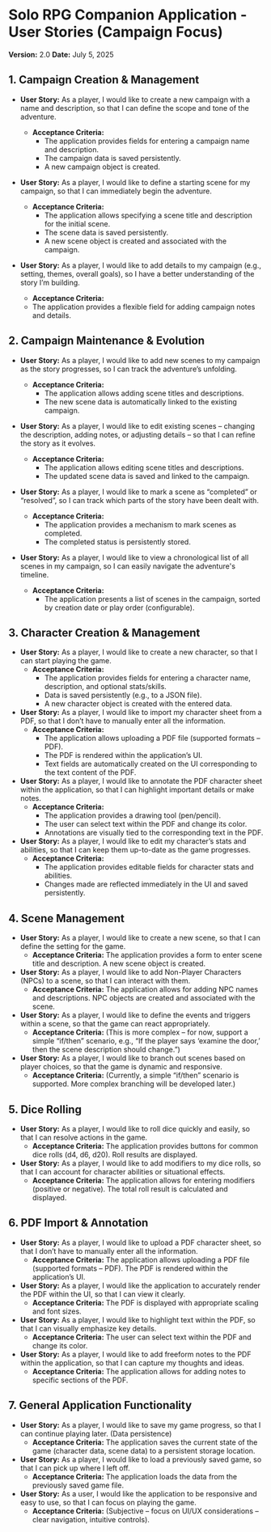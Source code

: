 # Solo RPG Companion Application - User Stories (Campaign Focus)

**Version:** 2.0
**Date:** July 5, 2025

## 1. Campaign Creation & Management

*   **User Story:** As a player, I would like to create a new campaign with a name and description, so that I can define the scope and tone of the adventure.
    *   **Acceptance Criteria:**
        *   The application provides fields for entering a campaign name and description.
        *   The campaign data is saved persistently.
        *   A new campaign object is created.

*   **User Story:** As a player, I would like to define a starting scene for my campaign, so that I can immediately begin the adventure.
    *   **Acceptance Criteria:**
        *   The application allows specifying a scene title and description for the initial scene.
        *   The scene data is saved persistently.
        *   A new scene object is created and associated with the campaign.

*   **User Story:** As a player, I would like to add details to my campaign (e.g., setting, themes, overall goals), so I have a better understanding of the story I’m building.
    *   **Acceptance Criteria:**
       *   The application provides a flexible field for adding campaign notes and details.

## 2. Campaign Maintenance & Evolution

*   **User Story:** As a player, I would like to add new scenes to my campaign as the story progresses, so I can track the adventure’s unfolding.
    *   **Acceptance Criteria:**
        *   The application allows adding scene titles and descriptions.
        *   The new scene data is automatically linked to the existing campaign.

*   **User Story:** As a player, I would like to edit existing scenes – changing the description, adding notes, or adjusting details – so that I can refine the story as it evolves.
    *   **Acceptance Criteria:**
        *   The application allows editing scene titles and descriptions.
        *   The updated scene data is saved and linked to the campaign.

*   **User Story:** As a player, I would like to mark a scene as “completed” or “resolved”, so I can track which parts of the story have been dealt with.
    *   **Acceptance Criteria:**
        *   The application provides a mechanism to mark scenes as completed.
        *   The completed status is persistently stored.

*   **User Story:** As a player, I would like to view a chronological list of all scenes in my campaign, so I can easily navigate the adventure's timeline.
    *   **Acceptance Criteria:**
        *   The application presents a list of scenes in the campaign, sorted by creation date or play order (configurable).

## 3. Character Creation & Management

*   **User Story:** As a player, I would like to create a new character, so that I can start playing the game.
    *   **Acceptance Criteria:**
        *   The application provides fields for entering a character name, description, and optional stats/skills.
        *   Data is saved persistently (e.g., to a JSON file).
        *   A new character object is created with the entered data.
*   **User Story:** As a player, I would like to import my character sheet from a PDF, so that I don’t have to manually enter all the information.
    *   **Acceptance Criteria:**
        *   The application allows uploading a PDF file (supported formats – PDF).
        *   The PDF is rendered within the application’s UI.
        *   Text fields are automatically created on the UI corresponding to the text content of the PDF.
*   **User Story:** As a player, I would like to annotate the PDF character sheet within the application, so that I can highlight important details or make notes.
    *   **Acceptance Criteria:**
        *   The application provides a drawing tool (pen/pencil).
        *   The user can select text within the PDF and change its color.
        *   Annotations are visually tied to the corresponding text in the PDF.
*   **User Story:** As a player, I would like to edit my character’s stats and abilities, so that I can keep them up-to-date as the game progresses.
    *   **Acceptance Criteria:**
        *   The application provides editable fields for character stats and abilities.
        *   Changes made are reflected immediately in the UI and saved persistently.

## 4. Scene Management

*   **User Story:** As a player, I would like to create a new scene, so that I can define the setting for the game.
    *   **Acceptance Criteria:** The application provides a form to enter scene title and description.  A new scene object is created.
*   **User Story:** As a player, I would like to add Non-Player Characters (NPCs) to a scene, so that I can interact with them.
    *   **Acceptance Criteria:** The application allows for adding NPC names and descriptions.  NPC objects are created and associated with the scene.
*   **User Story:** As a player, I would like to define the events and triggers within a scene, so that the game can react appropriately.
    *   **Acceptance Criteria:** (This is more complex – for now, support a simple “if/then” scenario, e.g., “If the player says ‘examine the door,’ then the scene description should change.”)
*   **User Story:** As a player, I would like to branch out scenes based on player choices, so that the game is dynamic and responsive.
    *   **Acceptance Criteria:** (Currently, a simple “if/then” scenario is supported.  More complex branching will be developed later.)

## 5. Dice Rolling

*   **User Story:** As a player, I would like to roll dice quickly and easily, so that I can resolve actions in the game.
    *   **Acceptance Criteria:** The application provides buttons for common dice rolls (d4, d6, d20).  Roll results are displayed.
*   **User Story:** As a player, I would like to add modifiers to my dice rolls, so that I can account for character abilities or situational effects.
    *   **Acceptance Criteria:** The application allows for entering modifiers (positive or negative).  The total roll result is calculated and displayed.

## 6. PDF Import & Annotation

*   **User Story:** As a player, I would like to upload a PDF character sheet, so that I don’t have to manually enter all the information.
    *   **Acceptance Criteria:** The application allows uploading a PDF file (supported formats – PDF). The PDF is rendered within the application’s UI.
*   **User Story:** As a player, I would like the application to accurately render the PDF within the UI, so that I can view it clearly.
    *   **Acceptance Criteria:** The PDF is displayed with appropriate scaling and font sizes.
*   **User Story:** As a player, I would like to highlight text within the PDF, so that I can visually emphasize key details.
    *   **Acceptance Criteria:** The user can select text within the PDF and change its color.
*   **User Story:** As a player, I would like to add freeform notes to the PDF within the application, so that I can capture my thoughts and ideas.
     *  **Acceptance Criteria:** The application allows for adding notes to specific sections of the PDF.

## 7. General Application Functionality

*   **User Story:** As a player, I would like to save my game progress, so that I can continue playing later. (Data persistence)
    *   **Acceptance Criteria:** The application saves the current state of the game (character data, scene data) to a persistent storage location.
*   **User Story:** As a player, I would like to load a previously saved game, so that I can pick up where I left off.
    *   **Acceptance Criteria:** The application loads the data from the previously saved game file.
*   **User Story:** As a user, I would like the application to be responsive and easy to use, so that I can focus on playing the game.
     * **Acceptance Criteria:** (Subjective – focus on UI/UX considerations – clear navigation, intuitive controls).